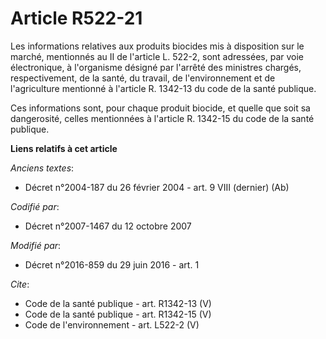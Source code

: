 # Article R522-21

Les informations relatives aux produits biocides mis à disposition sur le marché, mentionnés au II de l'article L. 522-2,
sont adressées, par voie électronique, à l'organisme désigné par l'arrêté des ministres chargés, respectivement, de la santé,
du travail, de l'environnement et de l'agriculture mentionné à l'article R. 1342-13 du code de la santé publique. 

Ces informations sont, pour chaque produit biocide, et quelle que soit sa dangerosité, celles mentionnées à l'article R.
1342-15 du code de la santé publique.

**Liens relatifs à cet article**

_Anciens textes_:

  - Décret n°2004-187 du 26 février 2004 - art. 9 VIII (dernier) (Ab)

_Codifié par_:

  - Décret n°2007-1467 du 12 octobre 2007

_Modifié par_:

  - Décret n°2016-859 du 29 juin 2016 - art. 1

_Cite_:

  - Code de la santé publique - art. R1342-13 (V)
  - Code de la santé publique - art. R1342-15 (V)
  - Code de l'environnement - art. L522-2 (V)
